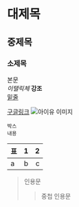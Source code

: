 # 대제목
## 중제목
### 소제목
본문 <br>
*이탤릭체* **강조** <br>
<u>밑줄</u> <br>

[구글링크](http://google.com)
![아이유 이미지](http://img.hani.co.kr/imgdb/resize/2015/1106/144671413868_20151106.JPG)

```
박스
내용
```

표 | 1 | 2
---|:---:|---:
a| b | c

> 인용문
>> 중첩 인용문
